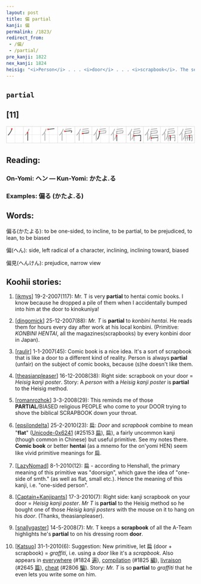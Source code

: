 ```yaml
---
layout: post
title: 偏 partial
kanji: 偏
permalink: /1823/
redirect_from:
 - /偏/
 - /partial/
pre_kanji: 1822
nex_kanji: 1824
heisig: "<i>Person</i> . . . <i>door</i> . . . <i>scrapbook</i>. The sense of the key-word is that of having a bias or preference for someone or something."
---
```


## `partial`

## [11]

<div class="stroke"><img src="../images/E5818F.png" /></div>

## Reading:

### On-Yomi: ヘン &mdash; Kun-Yomi: かたよ.る

### Examples: 偏る (かたよ.る)

## Words:

偏る(かたよる): to be one-sided, to incline, to be partial, to be prejudiced, to lean, to be biased

偏(へん): side, left radical of a character, inclining, inclining toward, biased

偏見(へんけん): prejudice, narrow view

## Koohii stories:

1) [<a href="http://kanji.koohii.com/profile/ikmys">ikmys</a>] 19-2-2007(117): Mr. T is very<strong> partial</strong> to hentai comic books. I know because he dropped a pile of them when I accidentally bumped into him at the door to kinokuniya! 

2) [<a href="http://kanji.koohii.com/profile/dingomick">dingomick</a>] 25-12-2007(88): <em>Mr. T</em> is <strong>partial</strong> to <em>konbini hentai</em>. He reads them for hours every day after work at his local konbini. (Primitive: <em>KONBINI HENTAI</em>, all the magazines(scrapbooks) by every konbini door in Japan). 

3) [<a href="http://kanji.koohii.com/profile/raulir">raulir</a>] 1-1-2007(45): Comic book is a nice idea. It&#039;s a sort of scrapbook that is like a door to a different kind of reality. Person is always<strong> partial</strong> (unfair) on the subject of comic books, because (s)he doesn&#039;t like them. 

4) [<a href="http://kanji.koohii.com/profile/theasianpleaser">theasianpleaser</a>] 16-12-2008(38): Right side: scrapbook on your door = <em>Heisig kanji poster</em>. Story: A <em>person</em> with a <em>Heisig kanji poster</em> is<strong> partial</strong> to the Heisig method. 

5) [<a href="http://kanji.koohii.com/profile/romanrozhok">romanrozhok</a>] 3-3-2008(29): This reminds me of those<strong> PARTIAL</strong>/BIASED religious PEOPLE who come to your DOOR trying to shove the biblical SCRAPBOOK down your throat. 

6) [<a href="http://kanji.koohii.com/profile/epsilondelta">epsilondelta</a>] 25-2-2010(23): 扁: <em>Door</em> and <em>scrapbook</em> combine to mean &quot;<strong>flat</strong>&quot; (<a href="../25153">Unicode-0x6241</a> <span class="index">(#25153 <a href="http://jisho.org/kanji/details/扁">扁</a>)</span>, 扁), a fairly uncommon kanji (though common in Chinese) but useful primitive. See my notes there. <strong>Comic book</strong> or better <strong>hentai</strong> (as a mnemo for the on&#039;yomi HEN) seem like vivid primitive meanings for 扁. 

7) [<a href="http://kanji.koohii.com/profile/LazyNomad">LazyNomad</a>] 8-1-2010(12): 扁 - according to Henshall, the primary meaning of this primitive was &quot;doorsign&quot;, which gave the idea of &quot;one-side of smth.&quot; (as well as flat, small etc.). Hence the meaning of this kanji, i.e. &quot;one-sided person&quot;. 

8) [<a href="http://kanji.koohii.com/profile/Captain+Kanjipants">Captain+Kanjipants</a>] 17-3-2010(7): Right side: kanji scrapbook on your door = <em>Heisig kanji poster</em>. <em>Mr T</em> is<strong> partial</strong> to the Heisig method so he bought one of those <em>Heisig kanji posters</em> with the mouse on it to hang on his <em>door</em>. (Thanks, theasianpleaser). 

9) [<a href="http://kanji.koohii.com/profile/snallygaster">snallygaster</a>] 14-5-2008(7): Mr. T keeps a <strong>scrapbook</strong> of all the A-Team highlights he&#039;s<strong> partial</strong> to on his dressing room <strong>door</strong>. 

10) [<a href="http://kanji.koohii.com/profile/Katsuo">Katsuo</a>] 31-1-2010(6): Suggestion: New primitive, let 扁 (door + scrapbook) = <em>graffiti</em>, i.e. using a <em>door</em> like it&#039;s a <em>scrapbook</em>. Also appears in <a href="../1824">everywhere</a> <span class="index">(#1824 <a href="http://jisho.org/kanji/details/遍">遍</a>)</span>, <a href="../1825">compilation</a> <span class="index">(#1825 <a href="http://jisho.org/kanji/details/編">編</a>)</span>, <a href="../2645">livraison</a> <span class="index">(#2645 <a href="http://jisho.org/kanji/details/篇">篇</a>)</span>, <a href="../2806">cheat</a> <span class="index">(#2806 <a href="http://jisho.org/kanji/details/騙">騙</a>)</span>. Story: <em>Mr. T</em> is so<strong> partial</strong> to <em>graffiti</em> that he even lets you write some on him. 
